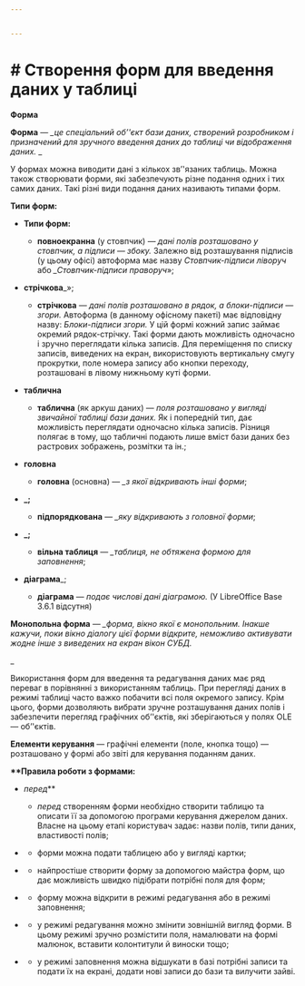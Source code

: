 ```yaml
---


---
```


<h1 id="створення-форм-для-введення-даних-у-таблиці"># Створення форм для введення даних у таблиці</h1>
<p><strong>Форма</strong>

**Форма**  —  <em>_це спеціальний об’'єкт бази даних, створений розробником і призначений для зручного введення даних до таблиці чи відображення даних.</em>  _  

У формах можна виводити дані з кількох зв’'язаних таблиць. Можна також створювати форми, які забезпечують різне подання одних і тих самих даних. Такі різні види подання даних називають типами форм.</p>
<p><strong>Типи форм:</strong></p>
<ul>
<li>
<p><strong>

**Типи форм:**

-   **повноекранна</strong>**  (у стовпчик) —  <em>_дані полів розташовано у стовпчик, а підписи — збоку.</em>_  Залежно від розташування підписів (у цьому офісі) автоформа має назву  <em>_Стовпчик-підписи ліворуч</em>_  або  <em>_Стовпчик-підписи праворуч</em>»;</p>
</li>
<li>
<p><strong>стрічкова</strong>_»;
    
-   **стрічкова**  —  <em>_дані полів розташовано в рядок, а блоки-підписи — згори.</em>_  Автоформа (в данному офісному пакеті) має відповідну назву:  <em>_Блоки-підписи згори.</em>_  У цій формі кожний запис займає окремий рядок-стрічку. Такі форми дають можливість одночасно і зручно переглядати кілька записів. Для переміщення по списку записів, виведених на екран, використовують вертикальну смугу прокрутки, поле номера запису або кнопки переходу, розташовані в лівому нижньому куті форми.</p>
</li>
<li>
<p><strong>таблична</strong>
    
-   **таблична**  (як аркуш даних) —  <em>_поля розташовано у вигляді звичайної таблиці бази даних.</em>_  Як і попередній тип, дає можливість переглядати одночасно кілька записів. Різниця полягає в тому, що табличні подають лише вміст бази даних без растрових зображень, розмітки та ін.;</p>
</li>
<li>
<p><strong>головна</strong>
    
-   **головна**  (основна) —  <em>_з якої відкривають інші форми</em>;</p>
</li>
<li>
<p><strong>_;
    
-   **підпорядкована</strong>**  —  <em>_яку відкривають з головної форми</em>;</p>
</li>
<li>
<p><strong>_;
    
-   **вільна таблиця</strong>**  —  <em>_таблиця, не обтяжена формою для заповнення</em>;</p>
</li>
<li>
<p><strong>діаграма</strong>_;
    
-   **діаграма**  —  <em>_подає числові дані діаграмою.</em>_  (У LibreOffice Base 3.6.1 відсутня)</p>
</li>
</ul>
<p><strong>
    

**Монопольна форма</strong>**  —  <em>_форма, вікно якої є монопольним. Інакше кажучи, поки вікно діалогу цієї форми відкрите, неможливо активувати жодне інше з виведених на екран вікон СУБД.</em></p>
<p>_  
  
Використання форм для введення та редагування даних має ряд переваг в порівнянні з використанням таблиць. При перегляді даних в режимі таблиці часто важко побачити всі поля окремого запису. Крім цього, форми дозволяють вибрати зручне розташування даних полів і забезпечити перегляд графічних об’'єктів, які зберігаються у полях OLE — об’'єктів.</p>
<p><strong>  
  
**Елементи керування</strong>**  — графічні елементи (поле, кнопка тощо) — розташовано у формі або звіті для керування поданням даних.</p>
<p><strong>  
  
**Правила роботи з формами:</strong></p>
<ul>
<li>
<p><em>перед</em>**

-   _перед_  створенням форми необхідно створити таблицю та описати її за допомогою програми керування джерелом даних. Власне на цьому етапі користувач задає: назви полів, типи даних, властивості полів;</p>
</li>
<li>
<p>
    
-   форми можна подати таблицею або у вигляді картки;</p>
</li>
<li>
<p>
    
-   найпростіше створити форму за допомогою майстра форм, що дає можливість швидко підібрати потрібні поля для форм;</p>
</li>
<li>
<p>
    
-   форму можна відкрити в режимі редагування або в режимі заповнення;</p>
</li>
<li>
<p>
    
-   у режимі редагування можно змінити зовнішній вигляд форми. В цьому режимі зручно розмістити поля, намалювати на формі малюнок, вставити колонтитули й виноски тощо;</p>
</li>
<li>
<p>
    
-   у режимі заповнення можна відшукати в базі потрібні записи та подати їх на екрані, додати нові записи до бази та вилучити зайві.</p>
</li>
</ul>

<!--stackedit_data:
eyJoaXN0b3J5IjpbMTA4MTc5MzE5NF19
-->